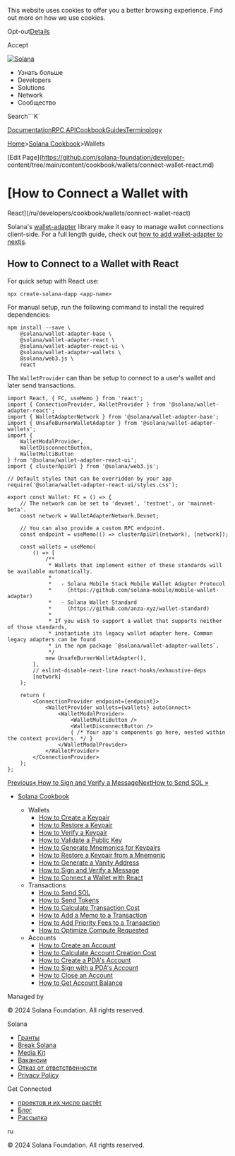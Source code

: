 This website uses cookies to offer you a better browsing experience. Find out
more on how we use cookies.

Opt-out[Details](/ru/privacy-policy#collection-of-information)

Accept

[![Solana](/_next/static/media/logotype-dark.f79d530d.svg)](/ru)

  * Узнать больше
  * Developers
  * Solutions
  * Network
  * Сообщество

Search```K`

[Documentation](/ru/docs)[RPC
API](/ru/docs/rpc)[Cookbook](/ru/developers/cookbook)[Guides](/ru/developers/guides)[Terminology](/ru/docs/terminology)

[Home](/ru)>[Solana Cookbook](/ru/developers/cookbook)>Wallets

[Edit Page](https://github.com/solana-foundation/developer-
content/tree/main/content/cookbook/wallets/connect-wallet-react.md)

# [How to Connect a Wallet with
React](/ru/developers/cookbook/wallets/connect-wallet-react)

Solana's [wallet-adapter](https://github.com/anza-xyz/wallet-adapter) library
make it easy to manage wallet connections client-side. For a full length
guide, check out [how to add wallet-adapter to
nextjs](/ru/developers/guides/wallets/add-solana-wallet-adapter-to-nextjs).

## How to Connect to a Wallet with React #

For quick setup with React use:

    
    
    npx create-solana-dapp <app-name>

For manual setup, run the following command to install the required
dependencies:

    
    
    npm install --save \
        @solana/wallet-adapter-base \
        @solana/wallet-adapter-react \
        @solana/wallet-adapter-react-ui \
        @solana/wallet-adapter-wallets \
        @solana/web3.js \
        react

The `WalletProvider` can than be setup to connect to a user's wallet and later
send transactions.

    
    
    import React, { FC, useMemo } from 'react';
    import { ConnectionProvider, WalletProvider } from '@solana/wallet-adapter-react';
    import { WalletAdapterNetwork } from '@solana/wallet-adapter-base';
    import { UnsafeBurnerWalletAdapter } from '@solana/wallet-adapter-wallets';
    import {
        WalletModalProvider,
        WalletDisconnectButton,
        WalletMultiButton
    } from '@solana/wallet-adapter-react-ui';
    import { clusterApiUrl } from '@solana/web3.js';
     
    // Default styles that can be overridden by your app
    require('@solana/wallet-adapter-react-ui/styles.css');
     
    export const Wallet: FC = () => {
        // The network can be set to 'devnet', 'testnet', or 'mainnet-beta'.
        const network = WalletAdapterNetwork.Devnet;
     
        // You can also provide a custom RPC endpoint.
        const endpoint = useMemo(() => clusterApiUrl(network), [network]);
     
        const wallets = useMemo(
            () => [
                /**
                 * Wallets that implement either of these standards will be available automatically.
                 *
                 *   - Solana Mobile Stack Mobile Wallet Adapter Protocol
                 *     (https://github.com/solana-mobile/mobile-wallet-adapter)
                 *   - Solana Wallet Standard
                 *     (https://github.com/anza-xyz/wallet-standard)
                 *
                 * If you wish to support a wallet that supports neither of those standards,
                 * instantiate its legacy wallet adapter here. Common legacy adapters can be found
                 * in the npm package `@solana/wallet-adapter-wallets`.
                 */
                new UnsafeBurnerWalletAdapter(),
            ],
            // eslint-disable-next-line react-hooks/exhaustive-deps
            [network]
        );
     
        return (
            <ConnectionProvider endpoint={endpoint}>
                <WalletProvider wallets={wallets} autoConnect>
                    <WalletModalProvider>
                        <WalletMultiButton />
                        <WalletDisconnectButton />
                        { /* Your app's components go here, nested within the context providers. */ }
                    </WalletModalProvider>
                </WalletProvider>
            </ConnectionProvider>
        );
    };

[Previous« How to Sign and Verify a
Message](/ru/developers/cookbook/wallets/sign-message)[NextHow to Send SOL
»](/ru/developers/cookbook/transactions/send-sol)

  * [Solana Cookbook](/ru/developers/cookbook)

    * Wallets
      * [How to Create a Keypair](/ru/developers/cookbook/wallets/create-keypair)
      * [How to Restore a Keypair](/ru/developers/cookbook/wallets/restore-keypair)
      * [How to Verify a Keypair](/ru/developers/cookbook/wallets/verify-keypair)
      * [How to Validate a Public Key](/ru/developers/cookbook/wallets/check-publickey)
      * [How to Generate Mnemonics for Keypairs](/ru/developers/cookbook/wallets/generate-mnemonic)
      * [How to Restore a Keypair from a Mnemonic](/ru/developers/cookbook/wallets/restore-from-mnemonic)
      * [How to Generate a Vanity Address](/ru/developers/cookbook/wallets/generate-vanity-address)
      * [How to Sign and Verify a Message](/ru/developers/cookbook/wallets/sign-message)
      * [How to Connect a Wallet with React](/ru/developers/cookbook/wallets/connect-wallet-react)
    * Transactions
      * [How to Send SOL](/ru/developers/cookbook/transactions/send-sol)
      * [How to Send Tokens](/ru/developers/cookbook/transactions/send-tokens)
      * [How to Calculate Transaction Cost](/ru/developers/cookbook/transactions/calculate-cost)
      * [How to Add a Memo to a Transaction](/ru/developers/cookbook/transactions/add-memo)
      * [How to Add Priority Fees to a Transaction](/ru/developers/cookbook/transactions/add-priority-fees)
      * [How to Optimize Compute Requested](/ru/developers/cookbook/transactions/optimize-compute)
    * Accounts
      * [How to Create an Account](/ru/developers/cookbook/accounts/create-account)
      * [How to Calculate Account Creation Cost](/ru/developers/cookbook/accounts/calculate-rent)
      * [How to Create a PDA's Account](/ru/developers/cookbook/accounts/create-pda-account)
      * [How to Sign with a PDA's Account](/ru/developers/cookbook/accounts/sign-with-pda)
      * [How to Close an Account](/ru/developers/cookbook/accounts/close-account)
      * [How to Get Account Balance](/ru/developers/cookbook/accounts/get-account-balance)

Managed by

[](/ru)

[](/youtube)[](/twitter)[](/discord)[](/reddit)[](/github)[](/telegram)

© 2024 Solana Foundation. All rights reserved.

Solana

  * [Гранты](https://solana.org/grants)
  * [Break Solana](https://break.solana.com/)
  * [Media Kit](/ru/branding)
  * [Вакансии](https://jobs.solana.com/)
  * [Отказ от ответственности](/ru/tos)
  * [Privacy Policy](/ru/privacy-policy)

Get Connected

  * [проектов и их число растёт](/ru/ecosystem)
  * [Блог](/ru/news)
  * [Рассылка](/ru/newsletter)

ru

© 2024 Solana Foundation. All rights reserved.

